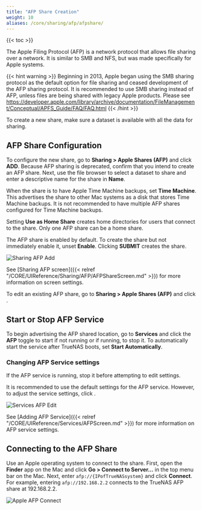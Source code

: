 ```yaml
---
title: "AFP Share Creation"
weight: 10
aliases: /core/sharing/afp/afpshare/
---
```


{{< toc >}}

The Apple Filing Protocol (AFP) is a network protocol that allows file sharing over a network.
It is similar to SMB and NFS, but was made specifically for Apple systems.

{{< hint warning >}}
Beginning in 2013, Apple began using the SMB sharing protocol as the default option for file sharing and ceased development of the AFP sharing protocol. It is recommended to use SMB sharing instead of AFP, unless files are being shared with legacy Apple products. Please see https://developer.apple.com/library/archive/documentation/FileManagement/Conceptual/APFS_Guide/FAQ/FAQ.html
{{< /hint >}}

To create a new share, make sure a dataset is available with all the data for sharing.

## AFP Share Configuration

To configure the new share, go to **Sharing > Apple Shares (AFP)** and click **ADD**.
Because AFP sharing is deprecated, confirm that you intend to create an AFP share.
Next, use the file browser to select a dataset to share and enter a descriptive name for the share in **Name**.

When the share is to have Apple Time Machine backups, set **Time Machine**.
This advertises the share to other Mac systems as a disk that stores Time Machine backups.
It is not recommended to have multiple AFP shares configured for Time Machine backups.

Setting **Use as Home Share** creates home directories for users that connect to the share.
Only one AFP share can be a home share.

The AFP share is enabled by default.
To create the share but not immediately enable it, unset **Enable**.
Clicking **SUBMIT** creates the share.

![Sharing AFP Add](/images/CORE/12.0/SharingAFPAdd.png "Sharing AFP Add")

See [Sharing AFP screen]({{< relref "/CORE/UIReference/Sharing/AFP/AFPShareScreen.md" >}}) for more information on screen settings.

To edit an existing AFP share, go to **Sharing > Apple Shares (AFP)** and click  <i class="fa fa-ellipsis-v" aria-hidden="true" title="Options"></i>.

## Start or Stop AFP Service

To begin advertising the AFP shared location, go to **Services** and click the **AFP** toggle to start if not running or if running, to stop it.
To automatically start the service after TrueNAS boots, set **Start Automatically**.

### Changing AFP Service settings

If the AFP service is running, stop it before attempting to edit settings.

It is recommended to use the default settings for the AFP service.
However, to adjust the service settings, click <i class="fa fa-pencil" aria-hidden="true" title="Configure"></i>.

![Services AFP Edit](/images/CORE/12.0/ServicesAFPEdit.png "Services AFP Edit")

See [Adding AFP Service]({{< relref "/CORE/UIReference/Services/AFPScreen.md" >}}) for more information on AFP service settings.

## Connecting to the AFP Share

Use an Apple operating system to connect to the share.
First, open the **Finder** app on the Mac and click **Go > Connect to Server...** in the top menu bar on the Mac.
Next, enter `afp://{IPofTrueNASsystem}` and click **Connect**.
For example, entering `afp://192.168.2.2` connects to the TrueNAS AFP share at 192.168.2.2.

![Apple AFP Connect](/images/CORE/AppleAFPConnect.png "Apple AFP Connect")


